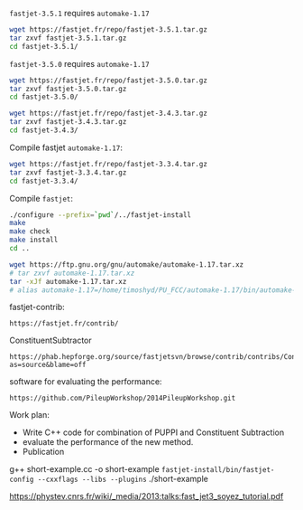 
`fastjet-3.5.1` requires `automake-1.17`
```bash
wget https://fastjet.fr/repo/fastjet-3.5.1.tar.gz
tar zxvf fastjet-3.5.1.tar.gz
cd fastjet-3.5.1/
```



`fastjet-3.5.0` requires `automake-1.17`
```bash
wget https://fastjet.fr/repo/fastjet-3.5.0.tar.gz
tar zxvf fastjet-3.5.0.tar.gz
cd fastjet-3.5.0/
```

<!-- `fastjet-3.4.3` requires `automake-1.17` -->
```bash
wget https://fastjet.fr/repo/fastjet-3.4.3.tar.gz
tar zxvf fastjet-3.4.3.tar.gz
cd fastjet-3.4.3/
```
Compile fastjet `automake-1.17`:


```bash
wget https://fastjet.fr/repo/fastjet-3.3.4.tar.gz
tar zxvf fastjet-3.3.4.tar.gz
cd fastjet-3.3.4/
```




Compile `fastjet`:
```bash
./configure --prefix=`pwd`/../fastjet-install
make
make check
make install
cd ..
```

```bash
wget https://ftp.gnu.org/gnu/automake/automake-1.17.tar.xz
# tar zxvf automake-1.17.tar.xz
tar -xJf automake-1.17.tar.xz
# alias automake-1.17=/home/timoshyd/PU_FCC/automake-1.17/bin/automake-1.17
```

fastjet-contrib:
```
https://fastjet.fr/contrib/
```


ConstituentSubtractor
```
https://phab.hepforge.org/source/fastjetsvn/browse/contrib/contribs/ConstituentSubtractor/tags/1.4.7/README?as=source&blame=off
```

software for evaluating the performance:
```
https://github.com/PileupWorkshop/2014PileupWorkshop.git
```

Work plan: 
 - Write C++ code for combination of PUPPI and Constituent Subtraction
 - evaluate the performance of the new method.
 - Publication




g++ short-example.cc -o short-example `fastjet-install/bin/fastjet-config --cxxflags --libs --plugins`
./short-example


https://phystev.cnrs.fr/wiki/_media/2013:talks:fast_jet3_soyez_tutorial.pdf